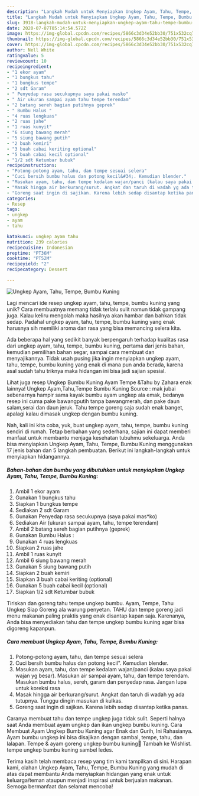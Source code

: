 ```yaml
---
description: "Langkah Mudah untuk Menyiapkan Ungkep Ayam, Tahu, Tempe, Bumbu Kuning yang Lezat"
title: "Langkah Mudah untuk Menyiapkan Ungkep Ayam, Tahu, Tempe, Bumbu Kuning yang Lezat"
slug: 3918-langkah-mudah-untuk-menyiapkan-ungkep-ayam-tahu-tempe-bumbu-kuning-yang-lezat
date: 2020-07-07T05:14:54.572Z
image: https://img-global.cpcdn.com/recipes/5866c3d34e52bb30/751x532cq70/ungkep-ayam-tahu-tempe-bumbu-kuning-foto-resep-utama.jpg
thumbnail: https://img-global.cpcdn.com/recipes/5866c3d34e52bb30/751x532cq70/ungkep-ayam-tahu-tempe-bumbu-kuning-foto-resep-utama.jpg
cover: https://img-global.cpcdn.com/recipes/5866c3d34e52bb30/751x532cq70/ungkep-ayam-tahu-tempe-bumbu-kuning-foto-resep-utama.jpg
author: Nell White
ratingvalue: 5
reviewcount: 10
recipeingredient:
- "1 ekor ayam"
- "1 bungkus tahu"
- "1 bungkus tempe"
- "2 sdt Garam"
- " Penyedap rasa secukupnya saya pakai masko"
- " Air ukuran sampai ayam tahu tempe terendam"
- "2 batang sereh bagian putihnya geprek"
- " Bumbu Halus "
- "4 ruas lengkuas"
- "2 ruas jahe"
- "1 ruas kunyit"
- "6 siung bawang merah"
- "5 siung bawang putih"
- "2 buah kemiri"
- "3 buah cabai keriting optional"
- "5 buah cabai kecil optional"
- "1/2 sdt Ketumbar bubuk"
recipeinstructions:
- "Potong-potong ayam, tahu, dan tempe sesuai selera"
- "Cuci bersih bumbu halus dan potong kecil&#34;. Kemudian blender."
- "Masukan ayam, tahu, dan tempe kedalam wajan/panci (kalau saya pakai wajan yg besar). Masukan air sampai ayam, tahu, dan tempe terendam. Masukan bumbu halus, sereh, garam dan penyedap rasa. Jangan lupa untuk koreksi rasa"
- "Masak hingga air berkurang/surut. Angkat dan taruh di wadah yg ada tutupnya. Tunggu dingin masukan di kulkas."
- "Goreng saat ingin di sajikan. Karena lebih sedap disantap ketika panas."
categories:
- Resep
tags:
- ungkep
- ayam
- tahu

katakunci: ungkep ayam tahu 
nutrition: 239 calories
recipecuisine: Indonesian
preptime: "PT36M"
cooktime: "PT52M"
recipeyield: "2"
recipecategory: Dessert

---
```



![Ungkep Ayam, Tahu, Tempe, Bumbu Kuning](https://img-global.cpcdn.com/recipes/5866c3d34e52bb30/751x532cq70/ungkep-ayam-tahu-tempe-bumbu-kuning-foto-resep-utama.jpg)

Lagi mencari ide resep ungkep ayam, tahu, tempe, bumbu kuning yang unik? Cara membuatnya memang tidak terlalu sulit namun tidak gampang juga. Kalau keliru mengolah maka hasilnya akan hambar dan bahkan tidak sedap. Padahal ungkep ayam, tahu, tempe, bumbu kuning yang enak harusnya sih memiliki aroma dan rasa yang bisa memancing selera kita.

Ada beberapa hal yang sedikit banyak berpengaruh terhadap kualitas rasa dari ungkep ayam, tahu, tempe, bumbu kuning, pertama dari jenis bahan, kemudian pemilihan bahan segar, sampai cara membuat dan menyajikannya. Tidak usah pusing jika ingin menyiapkan ungkep ayam, tahu, tempe, bumbu kuning yang enak di mana pun anda berada, karena asal sudah tahu triknya maka hidangan ini bisa jadi sajian spesial.

Lihat juga resep Ungkep Bumbu Kuning Ayam Tempe &amp;Tahu by Zahara enak lainnya! Ungkep Ayam,Tahu,Tempe Bumbu Kuning Source : mak jubai sebenarnya hampir sama kayak bumbu ayam ungkep ala emak, bedanya resep ini cuma pake bawangputih tanpa bawangmerah, dan pake daun salam,serai dan daun jeruk. Tahu tempe goreng saja sudah enak banget, apalagi kalau dimasak ungkep dengan bumbu kuning.


Nah, kali ini kita coba, yuk, buat ungkep ayam, tahu, tempe, bumbu kuning sendiri di rumah. Tetap berbahan yang sederhana, sajian ini dapat memberi manfaat untuk membantu menjaga kesehatan tubuhmu sekeluarga. Anda bisa menyiapkan Ungkep Ayam, Tahu, Tempe, Bumbu Kuning menggunakan 17 jenis bahan dan 5 langkah pembuatan. Berikut ini langkah-langkah untuk menyiapkan hidangannya.

<!--inarticleads1-->

##### Bahan-bahan dan bumbu yang dibutuhkan untuk menyiapkan Ungkep Ayam, Tahu, Tempe, Bumbu Kuning:

1. Ambil 1 ekor ayam
1. Gunakan 1 bungkus tahu
1. Siapkan 1 bungkus tempe
1. Sediakan 2 sdt Garam
1. Gunakan  Penyedap rasa secukupnya (saya pakai mas*ko)
1. Sediakan  Air (ukuran sampai ayam, tahu, tempe terendam)
1. Ambil 2 batang sereh bagian putihnya (geprek)
1. Gunakan  Bumbu Halus :
1. Gunakan 4 ruas lengkuas
1. Siapkan 2 ruas jahe
1. Ambil 1 ruas kunyit
1. Ambil 6 siung bawang merah
1. Gunakan 5 siung bawang putih
1. Siapkan 2 buah kemiri
1. Siapkan 3 buah cabai keriting (optional)
1. Gunakan 5 buah cabai kecil (optional)
1. Siapkan 1/2 sdt Ketumbar bubuk


Tiriskan dan goreng tahu tempe ungkep bumbu. Ayam, Tempe, Tahu Ungkep Siap Goreng ala warung penyetan. TAHU dan tempe goreng jadi menu makanan paling praktis yang enak disantap kapan saja. Karenanya, Anda bisa menyediakan tahu dan tempe ungkep bumbu kuning agar bisa digoreng kapanpun. 

<!--inarticleads2-->

##### Cara membuat Ungkep Ayam, Tahu, Tempe, Bumbu Kuning:

1. Potong-potong ayam, tahu, dan tempe sesuai selera
1. Cuci bersih bumbu halus dan potong kecil&#34;. Kemudian blender.
1. Masukan ayam, tahu, dan tempe kedalam wajan/panci (kalau saya pakai wajan yg besar). Masukan air sampai ayam, tahu, dan tempe terendam. Masukan bumbu halus, sereh, garam dan penyedap rasa. Jangan lupa untuk koreksi rasa
1. Masak hingga air berkurang/surut. Angkat dan taruh di wadah yg ada tutupnya. Tunggu dingin masukan di kulkas.
1. Goreng saat ingin di sajikan. Karena lebih sedap disantap ketika panas.


Caranya membuat tahu dan tempe ungkep juga tidak sulit. Seperti halnya saat Anda membuat ayam ungkep dan ikan ungkep bumbu kuning. Cara Membuat Ayam Ungkep Bumbu Kuning agar Enak dan Gurih, Ini Rahasianya. Ayam bumbu ungkep ini bisa disajikan dengan sambal, tempe, tahu, dan lalapan. Tempe &amp; ayam goreng ungkep bumbu kuning🍗 Tambah ke Wishlist. tempe ungkep bumbu kuning sambel ledes. 

Terima kasih telah membaca resep yang tim kami tampilkan di sini. Harapan kami, olahan Ungkep Ayam, Tahu, Tempe, Bumbu Kuning yang mudah di atas dapat membantu Anda menyiapkan hidangan yang enak untuk keluarga/teman ataupun menjadi inspirasi untuk berjualan makanan. Semoga bermanfaat dan selamat mencoba!
